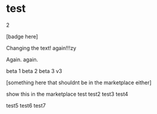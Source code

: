 # test
2
<!-- statamic:hide -->
[badge here]
<!-- /statamic:hide -->

Changing the text! again!!!zy

Again. again.

beta 1
beta 2
beta 3
v3

<!-- statamic:hide -->
[something here that shouldnt be in the marketplace either]
<!-- /statamic:hide -->

show this in the marketplace
test
test2
test3
test4

test5
test6
test7
